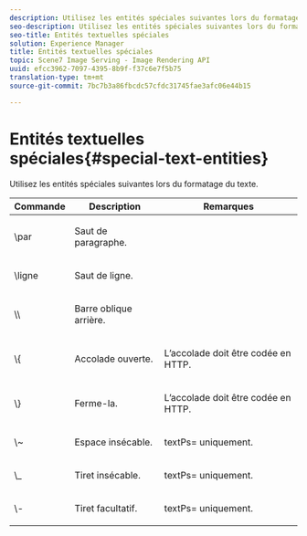```yaml
---
description: Utilisez les entités spéciales suivantes lors du formatage du texte.
seo-description: Utilisez les entités spéciales suivantes lors du formatage du texte.
seo-title: Entités textuelles spéciales
solution: Experience Manager
title: Entités textuelles spéciales
topic: Scene7 Image Serving - Image Rendering API
uuid: efcc3962-7097-4395-8b9f-f37c6e7f5b75
translation-type: tm+mt
source-git-commit: 7bc7b3a86fbcdc57cfdc31745fae3afc06e44b15

---
```



# Entités textuelles spéciales{#special-text-entities}

Utilisez les entités spéciales suivantes lors du formatage du texte.

<table id="table_CFEB845C1B9A475CA52ECDFA9BB59A9D"> 
 <thead> 
  <tr> 
   <th class="entry"> Commande </th> 
   <th class="entry"> Description </th> 
   <th class="entry"> Remarques </th> 
  </tr> 
 </thead>
 <tbody> 
  <tr> 
   <td> <span class="codeph"> \par</span> </td> 
   <td> <p>Saut de paragraphe. </p> </td> 
   <td> <p> </p> </td> 
  </tr> 
  <tr> 
   <td> <span class="codeph"> \ligne </span> </td> 
   <td> <p>Saut de ligne. </p> </td> 
   <td> <p> </p> </td> 
  </tr> 
  <tr> 
   <td> <span class="codeph"> \\ </span> </td> 
   <td> <p>Barre oblique arrière. </p> </td> 
   <td> <p> </p> </td> 
  </tr> 
  <tr> 
   <td> <span class="codeph"> \{ </span> </td> 
   <td> <p>Accolade ouverte. </p> </td> 
   <td> <p>L’accolade doit être codée en HTTP. </p> </td> 
  </tr> 
  <tr> 
   <td> <span class="codeph"> \} </span> </td> 
   <td> <p>Ferme-la. </p> </td> 
   <td> <p>L’accolade doit être codée en HTTP. </p> </td> 
  </tr> 
  <tr> 
   <td> <span class="codeph"> \~ </span> </td> 
   <td> <p>Espace insécable. </p> </td> 
   <td> <p><span class="codeph"> textPs=</span> uniquement. </p> </td> 
  </tr> 
  <tr> 
   <td> <span class="codeph"> \_</span> </td> 
   <td> <p>Tiret insécable. </p> </td> 
   <td> <p><span class="codeph"> textPs=</span> uniquement. </p> </td> 
  </tr> 
  <tr> 
   <td> <span class="codeph"> \- </span> </td> 
   <td> <p>Tiret facultatif. </p> </td> 
   <td> <p><span class="codeph"> textPs=</span> uniquement. </p> </td> 
  </tr> 
 </tbody> 
</table>

